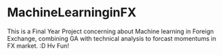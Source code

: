 # MachineLearninginFX
This is a Final Year Project concerning about Machine learning in Foreign Exchange, combining GA with technical analysis to forcast momentums in FX market. :D Hv Fun!
